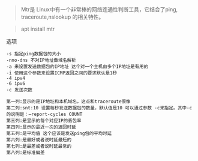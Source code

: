 > Mtr是 Linux中有一个非常棒的网络连通性判断工具，它结合了ping, traceroute,nslookup 的相关特性。

> apt install mtr 


选项

    -s 指定ping数据包的大小
    -nno-dns 不对IP地址做域名解析
    -a 来设置发送数据包的IP地址 这个对一个主机由多个IP地址是有用的
    -i 使用这个参数来设置ICMP返回之间的要求默认是1秒
    -4 ipv4
    -6 ipv6
    -c 发送次数
      
    第一列:显示的是IP地址和本机域名，这点和traceroute很像
    第二列:snt:10 设置每秒发送数据包的数量，默认值是10 可以通过参数 -c来指定。其中-c的说明是：–report-cycles COUNT
    第三列:是显示的每个对应IP的丢包率
    第四列:显示的最近一次的返回时延
    第五列:是平均值 这个应该是发送ping包的平均时延
    第六列:是最好或者说时延最短的
    第七列:是最差或者说时延最常的
    第八列:是标准偏差